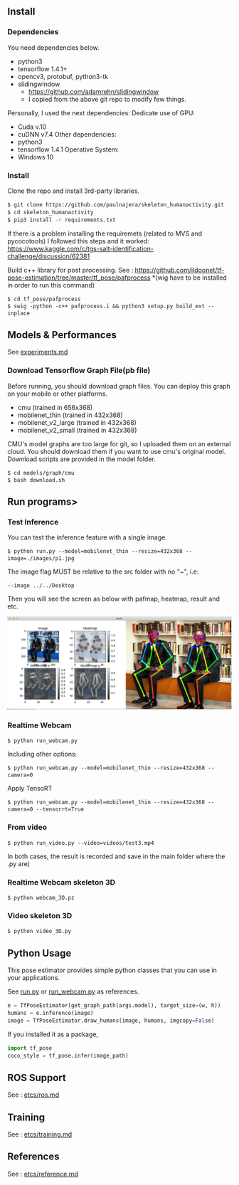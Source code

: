 ## Install
### Dependencies

You need dependencies below.
- python3
- tensorflow 1.4.1+
- opencv3, protobuf, python3-tk
- slidingwindow
  - https://github.com/adamrehn/slidingwindow
  - I copied from the above git repo to modify few things.
  
Personally, I used the next dependencies:
Dedicate use of GPU:
  - Cuda v.10
  - cuDNN v7.4
Other dependencies:
- python3
- tensorflow 1.4.1
Operative System:
- Windows 10

### Install

Clone the repo and install 3rd-party libraries.

```bash
$ git clone https://github.com/paulnajera/skeleton_humanactivity.git
$ cd skeleton_humanactivity
$ pip3 install -r requirements.txt
```
If there is a problem installing the requiremets (related to MVS and pycocotools) I followed this steps and it worked:
https://www.kaggle.com/c/tgs-salt-identification-challenge/discussion/62381

Build c++ library for post processing. See : https://github.com/ildoonet/tf-pose-estimation/tree/master/tf_pose/pafprocess
*(wig have to be installed in order to run this command)
```
$ cd tf_pose/pafprocess
$ swig -python -c++ pafprocess.i && python3 setup.py build_ext --inplace
```

## Models & Performances

See [experiments.md](./etc/experiments.md)

### Download Tensorflow Graph File(pb file)

Before running, you should download graph files. You can deploy this graph on your mobile or other platforms.

- cmu (trained in 656x368)
- mobilenet_thin (trained in 432x368)
- mobilenet_v2_large (trained in 432x368)
- mobilenet_v2_small (trained in 432x368)

CMU's model graphs are too large for git, so I uploaded them on an external cloud. You should download them if you want to use cmu's original model. Download scripts are provided in the model folder.

```
$ cd models/graph/cmu
$ bash download.sh
```

## Run programs>

### Test Inference

You can test the inference feature with a single image.

```
$ python run.py --model=mobilenet_thin --resize=432x368 --image=./images/p1.jpg
```

The image flag MUST be relative to the src folder with no "~", i.e:
```
--image ../../Desktop
```

Then you will see the screen as below with pafmap, heatmap, result and etc.

![inferent_result](./etcs/inference_result2.png)

### Realtime Webcam

```
$ python run_webcam.py
```
Including other options:
```
$ python run_webcam.py --model=mobilenet_thin --resize=432x368 --camera=0
```

Apply TensoRT 

```
$ python run_webcam.py --model=mobilenet_thin --resize=432x368 --camera=0 --tensorrt=True
```

### From video

```
$ python run_video.py --video=videos/test3.mp4
```

In both cases, the result is recorded and save in the main folder where the .py are)

### Realtime Webcam skeleton 3D

```
$ python webcam_3D.pz
```

### Video skeleton 3D

```
$ python video_3D.py
```



## Python Usage

This pose estimator provides simple python classes that you can use in your applications.

See [run.py](run.py) or [run_webcam.py](run_webcam.py) as references.

```python
e = TfPoseEstimator(get_graph_path(args.model), target_size=(w, h))
humans = e.inference(image)
image = TfPoseEstimator.draw_humans(image, humans, imgcopy=False)
```

If you installed it as a package,

```python
import tf_pose
coco_style = tf_pose.infer(image_path)
```

## ROS Support

See : [etcs/ros.md](./etcs/ros.md)

## Training

See : [etcs/training.md](./etcs/training.md)

## References

See : [etcs/reference.md](./etcs/reference.md)
